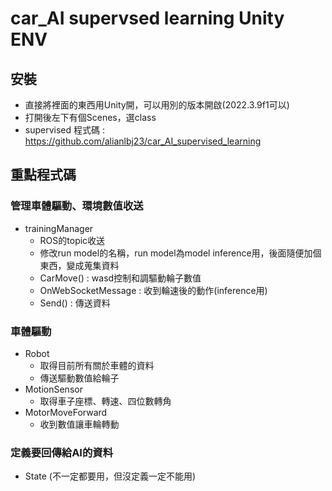 # car_AI supervsed learning Unity ENV
## 安裝
* 直接將裡面的東西用Unity開，可以用別的版本開啟(2022.3.9f1可以)
* 打開後左下有個Scenes，選class
* supervised 程式碼 : https://github.com/alianlbj23/car_AI_supervised_learning
## 重點程式碼
### 管理車體驅動、環境數值收送
* trainingManager
    * ROS的topic收送
    * 修改run model的名稱，run model為model inference用，後面隨便加個東西，變成蒐集資料
    * CarMove() : wasd控制和調驅動輪子數值
    * OnWebSocketMessage : 收到輪速後的動作(inference用)
    * Send() : 傳送資料
### 車體驅動
* Robot
    * 取得目前所有關於車體的資料
    * 傳送驅動數值給輪子
* MotionSensor
    * 取得車子座標、轉速、四位數轉角
* MotorMoveForward
    * 收到數值讓車輪轉動
### 定義要回傳給AI的資料
* State (不一定都要用，但沒定義一定不能用)
